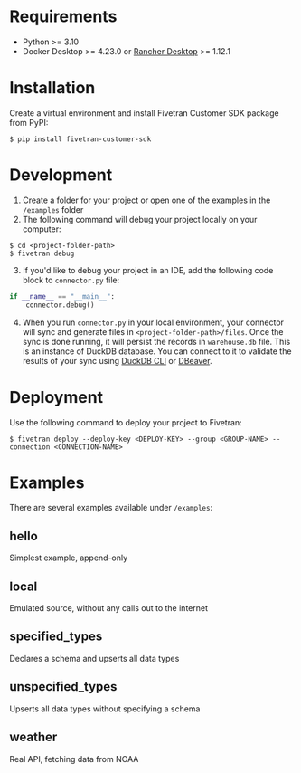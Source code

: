# Requirements
- Python >= 3.10
- Docker Desktop >= 4.23.0 or [Rancher Desktop](https://rancherdesktop.io/) >= 1.12.1

# Installation
Create a virtual environment and install Fivetran Customer SDK package from PyPI:
```
$ pip install fivetran-customer-sdk
```
# Development
1. Create a folder for your project or open one of the examples in the `/examples` folder
2. The following command will debug your project locally on your computer:
```
$ cd <project-folder-path>
$ fivetran debug
```
3. If you'd like to debug your project in an IDE, add the following code block to `connector.py` file: 
```python
if __name__ == "__main__":
    connector.debug()
```
4. When you run `connector.py` in your local environment, your connector will sync and generate files in `<project-folder-path>/files`. Once the sync is done running, it will persist the records in `warehouse.db` file. This is an instance of DuckDB database. You can connect to it to validate the results of your sync using [DuckDB CLI](https://duckdb.org/docs/api/cli) or [DBeaver](https://duckdb.org/docs/guides/sql_editors/dbeaver).

# Deployment
Use the following command to deploy your project to Fivetran:
```
$ fivetran deploy --deploy-key <DEPLOY-KEY> --group <GROUP-NAME> --connection <CONNECTION-NAME>
```

# Examples
There are several examples available under `/examples`:

## hello
Simplest example, append-only

## local
Emulated source, without any calls out to the internet

## specified_types
Declares a schema and upserts all data types

## unspecified_types
Upserts all data types without specifying a schema

## weather
Real API, fetching data from NOAA
